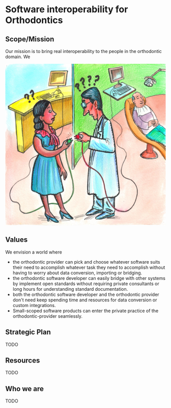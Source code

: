 # Software interoperability for Orthodontics

## Scope/Mission

Our mission is to bring real interoperability to the people in the orthodontic
domain. We 

![Two medical staff members can't connect their devices together, because they plugs are not compatible](./assets/img/NoOrthoCompatibility_Plug.jpg "No Compatibility")

## Values

We envision a world where 
* the orthodontic provider can pick and choose whatever software suits their need to accomplish whatever task they need to accomplish without having to worry about data conversion, importing or bridging.
* the orthodontic software developer can easily bridge with other systems by implement open standards without requiring private consultants or long hours for understanding standard documentation.
* both the orthodontic software developer and the orthodontic provider don't need keep spending time and resources for data conversion or custom integrations.
* Small-scoped software products can enter the private practice of the orthodontic-provider seamlessly.

## Strategic Plan

TODO

## Resources

TODO

## Who we are

TODO
